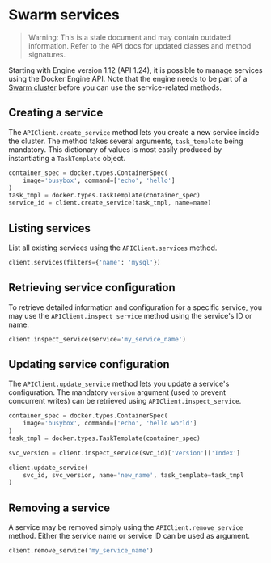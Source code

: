 # Swarm services

>    Warning:
>    This is a stale document and may contain outdated information.
>    Refer to the API docs for updated classes and method signatures.

Starting with Engine version 1.12 (API 1.24), it is possible to manage services
using the Docker Engine API. Note that the engine needs to be part of a
[Swarm cluster](../swarm.html) before you can use the service-related methods.

## Creating a service

The `APIClient.create_service` method lets you create a new service inside the
cluster. The method takes several arguments, `task_template` being mandatory.
This dictionary of values is most easily produced by instantiating a
`TaskTemplate` object.

```python
container_spec = docker.types.ContainerSpec(
    image='busybox', command=['echo', 'hello']
)
task_tmpl = docker.types.TaskTemplate(container_spec)
service_id = client.create_service(task_tmpl, name=name)
```

## Listing services

List all existing services using the `APIClient.services` method.

```python
client.services(filters={'name': 'mysql'})
```

## Retrieving service configuration

To retrieve detailed information and configuration for a specific service, you
may use the `APIClient.inspect_service` method using the service's ID or name.

```python
client.inspect_service(service='my_service_name')
```

## Updating service configuration

The `APIClient.update_service` method lets you update a service's configuration.
The mandatory `version` argument (used to prevent concurrent writes) can be
retrieved using `APIClient.inspect_service`.

```python
container_spec = docker.types.ContainerSpec(
    image='busybox', command=['echo', 'hello world']
)
task_tmpl = docker.types.TaskTemplate(container_spec)

svc_version = client.inspect_service(svc_id)['Version']['Index']

client.update_service(
    svc_id, svc_version, name='new_name', task_template=task_tmpl
)
```

## Removing a service

A service may be removed simply using the `APIClient.remove_service` method.
Either the service name or service ID can be used as argument.

```python
client.remove_service('my_service_name')
```
